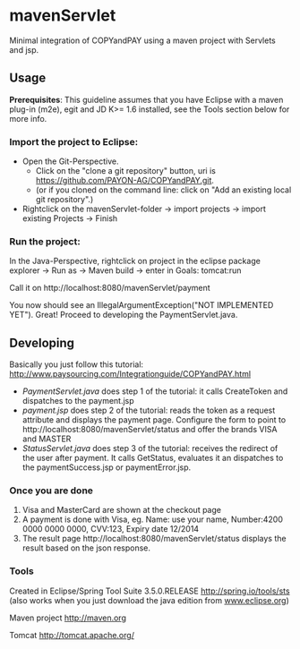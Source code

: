 # mavenServlet

Minimal integration of COPYandPAY using a maven project with Servlets and jsp.

## Usage

**Prerequisites**: This guideline assumes that you have Eclipse with a maven plug-in (m2e), egit and JD K>= 1.6 installed, see the Tools section below for more info.

### Import the project to Eclipse: 

* Open the Git-Perspective. 
  * Click on the "clone a git repository" button, uri is https://github.com/PAYON-AG/COPYandPAY.git. 
  * (or if you cloned on the command line: click on "Add an existing local git repository".) 
* Rightclick on the mavenServlet-folder -> import projects -> import existing Projects -> Finish

### Run the project:

In the Java-Perspective, rightclick on project in the eclipse package explorer -> Run as -> Maven build -> enter in Goals: tomcat:run 

Call it on http://localhost:8080/mavenServlet/payment

You now should see an IllegalArgumentException("NOT IMPLEMENTED YET"). 
Great! Proceed to developing the PaymentServlet.java.

## Developing

Basically you just follow this tutorial: http://www.paysourcing.com/Integrationguide/COPYandPAY.html

* *PaymentServlet.java* does step 1 of the tutorial: it calls CreateToken and dispatches to the payment.jsp
* *payment.jsp* does step 2 of the tutorial: reads the token as a request attribute and displays the payment page. Configure the form to point to http://localhost:8080/mavenServlet/status and offer the brands VISA and MASTER
* *StatusServlet.java* does step 3 of the tutorial: receives the redirect of the user after payment. It calls GetStatus, evaluates it an dispatches to the paymentSuccess.jsp or paymentError.jsp.

### Once you are done
1.  Visa and MasterCard are shown at the checkout page
2.  A payment is done with Visa, eg. Name: use your name, Number:4200 0000 0000 0000, CVV:123, Expiry date 12/2014
3.  The result page http://localhost:8080/mavenServlet/status displays the result based on the json response.

### Tools

Created in Eclipse/Spring Tool Suite 3.5.0.RELEASE http://spring.io/tools/sts (also works when you just download the java edition from www.eclipse.org)

Maven project http://maven.org

Tomcat http://tomcat.apache.org/
